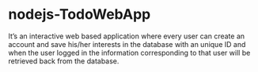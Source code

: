 # nodejs-TodoWebApp

It’s an interactive web based application where every user can create an account and save his/her interests in the database  with an unique ID and when the user logged in the information corresponding to that user will be retrieved back from the database.
